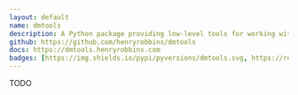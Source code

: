 ```yaml
---
layout: default
name: dmtools
description: A Python package providing low-level tools for working with digital media programmatically
github: https://github.com/henryrobbins/dmtools
docs: https://dmtools.henryrobbins.com
badges: [https://img.shields.io/pypi/pyversions/dmtools.svg, https://readthedocs.org/projects/dmtools/badge/?version=latest]
---
```

TODO